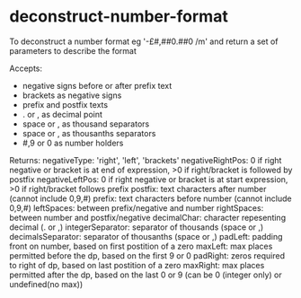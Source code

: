 # deconstruct-number-format
To deconstruct a number format eg '-£#,##0.##0 /m' and return a set of parameters to describe the format

Accepts:
- negative signs before or after prefix text
- brackets as negative signs
- prefix and postfix texts
- . or , as decimal point
- space or , as thousand separators
- space or , as thousanths separators
- #,9 or 0 as number holders

Returns:
  negativeType: 'right', 'left', 'brackets'
  negativeRightPos: 0 if right negative or bracket is at end of expression, >0 if right/bracket is followed by postfix
  negativeLeftPos: 0 if right negative or bracket is at start expression, >0 if right/bracket follows prefix
  postfix: text characters after number (cannot include 0,9,#)
  prefix: text characters before number (cannot include 0,9,#)
  leftSpaces: between prefix/negative and number
  rightSpaces: between number and postfix/negative 
  decimalChar: character repesenting decimal (. or ,)
  integerSeparator: separator of thousands (space or ,)
  decimalsSeparator: separator of thousanths (space or ,)
  padLeft: padding front on number, based on first postition of a zero
  maxLeft: max places permitted before the dp, based on the first 9 or 0
  padRight: zeros required to right of dp, based on last postition of a zero
  maxRight: max places permitted after the dp, based on the last 0 or 9 (can be 0 (integer only) or undefined(no max))
